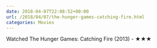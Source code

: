 ```yaml
---
date: 2018-04-07T22:08:52+00:00
url: /2018/04/07/the-hunger-games-catching-fire.html
categories: Movies
---
```

Watched The Hunger Games: Catching Fire (2013) - ★★★




